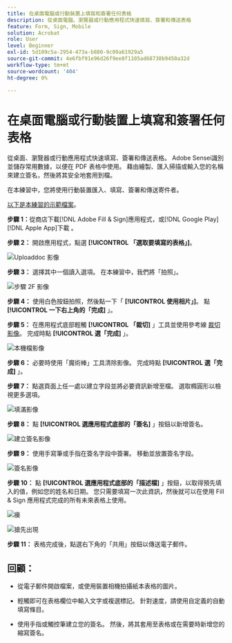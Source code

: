 ```yaml
---
title: 在桌面電腦或行動裝置上填寫和簽署任何表格
description: 從桌面電腦、瀏覽器或行動應用程式快速填寫、簽署和傳送表格
feature: Form, Sign, Mobile
solution: Acrobat
role: User
level: Beginner
exl-id: 5d109c5a-2954-473a-b880-9c09a61929a5
source-git-commit: 4e6fbf91e96d26f9ee8f1105ad68738b9450a32d
workflow-type: tm+mt
source-wordcount: '404'
ht-degree: 0%

---
```


# 在桌面電腦或行動裝置上填寫和簽署任何表格

從桌面、瀏覽器或行動應用程式快速填寫、簽署和傳送表格。 Adobe Sensei識別並儲存常用數據，以便在 PDF 表格中使用。 藉由繪製、匯入掃描或輸入您的名稱來建立簽名，然後將其安全地套用到檔。

在本練習中，您將使用行動裝置匯入、填寫、簽署和傳送寄件者。

[以下是本練習的示範檔案](assets/03_FillSignScan.zip)。

**步驟 1：**&#x200B;從商店下載[!DNL Adobe Fill & Sign]應用程式，或[!DNL Google Play]&#x200B;[!DNL Apple App]下載 。

**步驟 2：** 開啟應用程式，點選 **[!UICONTROL 「選取要填寫的表格」]**。

![Uploaddoc 影像](assets/mobilescan.jpg)

**步驟 3：** 選擇其中一個讀入選項。 在本練習中，我們將「拍照」。

![步驟 2F 影像](assets/Step2F.jpg)

**步驟 4：** 使用白色按鈕拍照，然後點一下「 **[!UICONTROL 使用相片」]**。 點 **[!UICONTROL 一下右上角的「完成]** 」。

**步驟 5：** 在應用程式底部輕觸 **[!UICONTROL 「裁切]** 」工具並使用參考線 [裁切影像](https://www.adobe.com/tw/acrobat/online/crop-pdf.html)。 完成時點 **[!UICONTROL 選「完成]** 」。

![本機檔影像](assets/localdoc.jpg)

**步驟 6：** 必要時使用「魔術棒」工具清除影像。 完成時點 **[!UICONTROL 選「完成]** 」。

**步驟 7：** 點選頁面上任一處以建立字段並將必要資訊新增至檔。 選取橢圓形以檢視更多選項。

![填滿影像](assets/fill.jpg)


**步驟 8：** 點 **[!UICONTROL 選應用程式底部的「簽名]** 」按鈕以新增簽名。

![建立簽名影像](assets/createsign.jpg)

**步驟 9：** 使用手寫筆或手指在簽名字段中簽署。 移動並放置簽名字段。

![簽名影像](assets/sign.jpg)

**步驟 10：** 點 **[!UICONTROL 選應用程式底部的「描述檔]** 」按鈕，以取得預先填入的值，例如您的姓名和日期。 您只需要填寫一次此資訊，然後就可以在使用 Fill &amp; Sign 應用程式完成的所有未來表格上使用。

![㿙](assets/filled.jpg)

![搶先出現](assets/prepop.jpg)

**步驟 11：** 表格完成後，點選右下角的「共用」按鈕以傳送電子郵件。

## 回顧：

* 從電子郵件開啟檔案，或使用裝置相機拍攝紙本表格的圖片。

* 輕觸即可在表格欄位中輸入文字或複選標記。 針對速度，請使用自定義的自動填寫條目。

* 使用手指或觸控筆建立您的簽名。 然後，將其套用至表格或在需要時新增您的縮寫簽名。
